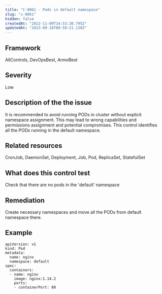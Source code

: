 ```yaml
---
title: "C-0061 - Pods in default namespace"
slug: "c-0061"
hidden: false
createdAt: "2022-11-09T14:53:30.795Z"
updatedAt: "2023-09-18T09:59:21.130Z"
---
```

## Framework
AllControls, DevOpsBest, ArmoBest
## Severity
Low
## Description of the the issue
It is recommended to avoid running PODs in cluster without explicit namespace assignment. This may lead to wrong capabilities and permissions assignment and potential compromises. This control identifies all the PODs running in the default namespace.
## Related resources
CronJob, DaemonSet, Deployment, Job, Pod, ReplicaSet, StatefulSet
## What does this control test
Check that there are no pods in the 'default' namespace
## Remediation
Create necessary namespaces and move all the PODs from default namespace there.
## Example
```
apiVersion: v1
kind: Pod
metadata:
  name: nginx
  namespace: default
spec:
  containers:
  - name: nginx
    image: nginx:1.14.2
    ports:
    - containerPort: 80
```